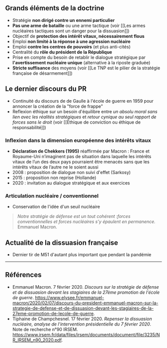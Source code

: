 ## Grands éléments de la doctrine

- Stratégie **non dirigé contre un ennemi particulier**
- **Pas une arme de bataille** ou une arme tactique (voir [[Les armes nucléaires tactiques sont un danger pour la dissuasion]])
- Objectif de **protection des intérêt vitaux, nécessairement flous**
- Emploi **non limité à la réponse à une agression nucléaire**
- Emploi **contre les centres de pouvoirs** (et plus anti-cités)
- Centralité du **rôle du président de la République**
- Prise en compte du besoin de retablir le dialogue stratégique par **l'avertissement nucléaire unique** (alternative à la riposte graduée)
- **Stricte suffisance** des moyens (voir [[Le TNP est le pilier de la stratégie française de désarmement]])

## Le dernier discours du PR

- Continuité du discours de de Gaulle à l'école de guerre en 1959 pour annoncer la création de la "force de frappe"
- Reflexion éthique sur un besoin d'équilibre entre *un absolu moral sans lien avec les réalités stratégiques* et *retour cynique au seul rapport de forces sans le droit* (voir [[Ethique de conviction ou éthique de responsabilité]])

### Inflexion dans la dimension européenne des intérêts vitaux

- **Déclaration de Chekkers (1995)** réaffirmée par Macron : France et Royaume-Uni n’imaginent pas de situation dans laquelle les intérêts vitaux de l’un des deux pays pourraient être menacés sans que les intérêts vitaux de l’autre ne le soient aussi
- 2008 : proposition de dialogue non suivi d'effet (Sarkosy)
- 2015 : proposition non reprise (Hollande)
- 2020 : invitation au dialogue stratégique et aux exercices

### Articulation nucléaire / conventionnel

- Conservation de l'idée d'un seuil nucléaire

>*Notre stratégie de défense est un tout cohérent :forces conventionnelles et forces nucléaires s’y épaulent en permanence.*
>Emmanuel Macron.

## Actualité de la dissuasion française

- Dernier tir de M51 d'autant plus important que pendant la pandémie

--- 

## Références

- Emmanuel Macron. 7 février 2020. _Discours sur la stratégie de défense et de dissuasion devant les stagiaires de la 27ème promotion de l'école de guerre_. https://www.elysee.fr/emmanuel-macron/2020/02/07/discours-du-president-emmanuel-macron-sur-la-strategie-de-defense-et-de-dissuasion-devant-les-stagiaires-de-la-27eme-promotion-de-lecole-de-guerre.
- Tiphaine de Champchesnel. 17 février 2020. _Repenser la dissuasion nucléaire, analyse de l'intervention présidentielle du 7 février 2020_. Note de recherche n°90 IRSEM. https://www.irsem.fr/data/files/irsem/documents/document/file/3235/NR_IRSEM_n90_2020.pdf.